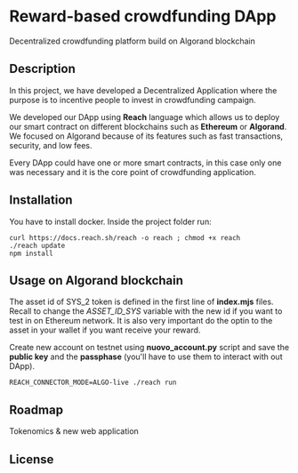 # Reward-based crowdfunding DApp 

Decentralized crowdfunding platform build on Algorand blockchain


## Description
In this project, we have developed a Decentralized Application where the purpose is to incentive people to invest in crowdfunding campaign.

We developed our DApp using **Reach** language which allows us to deploy our smart contract on different blockchains such as **Ethereum** or **Algorand**. We focused on Algorand because of its features such as fast transactions, security, and low fees. 

Every DApp could have one or more smart contracts, in this case only one was necessary and it is the core point of crowdfunding application.


## Installation
You have to install docker.
Inside the project folder run:

```
curl https://docs.reach.sh/reach -o reach ; chmod +x reach
./reach update
npm install
```



## Usage on Algorand blockchain
The asset id of SYS_2 token is defined in the first line of **index.mjs** files. Recall to change the _ASSET_ID_SYS_ variable with the new id if you want to test in on Ethereum network. 
It is also very important do the optin to the asset in your wallet if you want receive your reward.

Create new account on testnet using **nuovo_account.py** script and save the **public key** and the **passphase** (you'll have to use them to interact with out DApp).


```
REACH_CONNECTOR_MODE=ALGO-live ./reach run
```




## Roadmap
Tokenomics & new web application


## License



